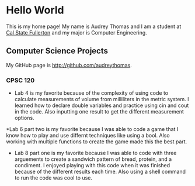 # Hello World

This is my home page! My name is Audrey Thomas and I am a student at [Cal State Fullerton](http://www.fullerton.edu/) and my major is Computer Engineering.

## Computer Science Projects

My GitHub page is http://github.com/audreythomas.

### CPSC 120

* Lab 4
     is my favorite because of the complexity of using code to calculate measurements of volume from milliliters in the metric system. I learned how to declare double variables and practice using cin and cout in the code. Also inputting one result to get the different measurement options.

*Lab 6 
     part two is my favorite because I was able to code a game that I know how to play and use differnt techniques like using a bool. Also working with multiple functions to create the game made this the best part. 

* Lab 8 
    part one is my favorite because I was able to code with three arguements to create a sandwich pattern of bread, protein, and a condiment. I enjoyed playing with this code when it was finished because of the different results each time. Also using a shell command to run the code was cool to use.
